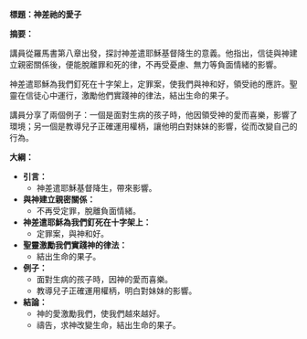 **標題：神差祂的愛子**

**摘要：**

講員從羅馬書第八章出發，探討神差遣耶穌基督降生的意義。他指出，信徒與神建立親密關係後，便能脫離罪和死的律，不再受憂慮、無力等負面情緒的影響。

神差遣耶穌為我們釘死在十字架上，定罪案，使我們與神和好，領受祂的應許。聖靈在信徒心中運行，激勵他們實踐神的律法，結出生命的果子。

講員分享了兩個例子：一個是面對生病的孩子時，他因領受神的愛而喜樂，影響了環境；另一個是教導兒子正確運用權柄，讓他明白對妹妹的影響，從而改變自己的行為。

**大綱：**

* **引言：**
    * 神差遣耶穌基督降生，帶來影響。
* **與神建立親密關係：**
    * 不再受定罪，脫離負面情緒。
* **神差遣耶穌為我們釘死在十字架上：**
    * 定罪案，與神和好。
* **聖靈激勵我們實踐神的律法：**
    * 結出生命的果子。
* **例子：**
    * 面對生病的孩子時，因神的愛而喜樂。
    * 教導兒子正確運用權柄，明白對妹妹的影響。
* **結論：**
    * 神的愛激勵我們，使我們越來越好。
    * 禱告，求神改變生命，結出生命的果子。